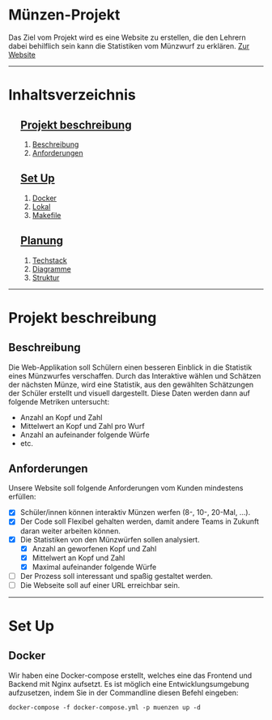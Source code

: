 # Münzen-Projekt
Das Ziel vom Projekt wird es eine Website zu erstellen, die den Lehrern dabei behilflich sein kann die Statistiken vom Münzwurf zu erklären.
[Zur Website](https://muenzen.tyfn.de)
<hr>

# Inhaltsverzeichnis

<ol>
    <li style="list-style: none">
        <h2><a href="#project-description">Projekt beschreibung</a></h2>
        <ol>
            <li><a href="#description">Beschreibung</a></li>
            <li><a href="#requirements">Anforderungen</a></li>
        </ol>
    </li>
    <li style="list-style: none">
        <h2><a href="#set-up">Set Up</a></h2>
        <ol>
            <li><a href="#docker">Docker</a></li>
            <li><a href="">Lokal</a></li>
            <li><a href="">Makefile</a></li>
        </ol>
    </li>
    <li style="list-style: none">
        <h2><a href="">Planung</a></h2>
        <ol>
            <li><a href="">Techstack</a></li>
            <li><a href="">Diagramme</a></li>
            <li><a href="">Struktur</a></li>
        </ol>
    </li>
</ol>

<hr>
<h1 id="project-description">Projekt beschreibung</h1>
<h2 id="description">Beschreibung</h2>
Die Web-Applikation soll Schülern einen besseren Einblick in die Statistik eines
Münzwurfes verschaffen. Durch das Interaktive wählen und Schätzen der nächsten Münze,
wird eine Statistik, aus den gewählten Schätzungen der Schüler erstellt und visuell dargestellt.
Diese Daten werden dann auf folgende Metriken untersucht:

- Anzahl an Kopf und Zahl
- Mittelwert an Kopf und Zahl pro Wurf
- Anzahl an aufeinander folgende Würfe
- etc.

<h2 id="requirements">Anforderungen</h2>
Unsere Website soll folgende Anforderungen vom Kunden mindestens erfüllen:

- [x] Schüler/innen können interaktiv Münzen werfen (8-, 10-, 20-Mal, ...).
- [x] Der Code soll Flexibel gehalten werden, damit andere Teams in Zukunft daran weiter arbeiten können.
- [x] Die Statistiken von den Münzwürfen sollen analysiert.
  - [x] Anzahl an geworfenen Kopf und Zahl
  - [x] Mittelwert an Kopf und Zahl
  - [x] Maximal aufeinander folgende Würfe
- [ ] Der Prozess soll interessant und spaßig gestaltet werden.
- [ ] Die Webseite soll auf einer URL erreichbar sein.

<hr>
<h1 id="set-up">Set Up</h1>
<h2 id="docker">Docker</h2>
Wir haben eine Docker-compose erstellt, welches eine das Frontend und Backend mit Nginx aufsetzt.
Es ist möglich eine Entwicklungsumgebung aufzusetzen, indem Sie in der Commandline diesen Befehl eingeben:

```
docker-compose -f docker-compose.yml -p muenzen up -d
```






